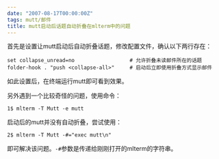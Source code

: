 ```yaml
---
date: "2007-08-17T00:00:00Z"
tags: mutt/邮件
title: mutt启动后话题自动折叠在mlterm中的问题
---
```


首先是设置让mutt启动后自动折叠话题，修改配置文件，确认以下两行存在：

    set collapse_unread=no                  # 允许折叠未读邮件所在的话题
    folder-hook . "push <collapse-all>"     # 启动后立即使用折叠方式显示邮件

如此设置后，在终端运行mutt即可看到效果。

另外遇到一个比较奇怪的问题，使用命令：

    1$ mlterm -T Mutt -e mutt

启动后的mutt并没有自动折叠，尝试使用：

    2$ mlterm -T Mutt -#="exec mutt\n"

即可解决该问题。`-#`参数是传递给刚刚打开的mlterm的字符串。
